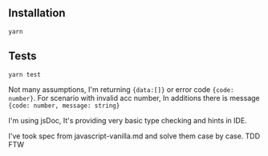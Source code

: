 ## Installation
```
yarn
```

## Tests
```
yarn test
```

Not many assumptions, I'm returning `{data:[]}` or error code `{code: number}`. For scenario with invalid acc number, In additions there is message `{code: number, message: string}`

I'm using jsDoc, It's providing very basic type checking and hints in IDE.

I've took spec from javascript-vanilla.md and solve them case by case. TDD FTW

